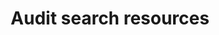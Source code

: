 ---
layout: resources_page.njk
title: Audit search resources
header: Audit search resources
description: The Federal Audit Clearinghouse is the place to search for single audit submissions. You can search for audits for the current fiscal year or going back to 2016. The resources below will help you make the most of your search.
collectionName: resources, search
faqLink: https://support.fac.gov/hc/en-us/categories/18291273575181-Audit-Search
meta:
  name: Audit search resources
  description: Find resources and tools for making the most of your search for single audit submissions stored by the Federal Audit Clearinghouse.
---